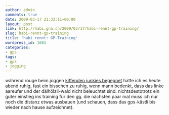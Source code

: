 ```yaml
---
author: admin
comments: true
date: 2009-03-17 21:33:11+00:00
layout: post
link: http://habi.gna.ch/2009/03/17/habi-rennt-gp-training/
slug: habi-rennt-gp-training
title: 'habi rennt: GP-Training'
wordpress_id: 1681
categories:
- gps
tags:
- gps
- jogging
---
```


während rouge beim joggen [kiffenden junkies begegnet](http://www.rouge.ch/blog/rouge-rennt-kiffen/) hatte ich es heute abend ruhig, fast ein bisschen zu ruhig, wenn mann bedenkt, dass das linke aareufer und der dälhölzli-wald nicht beleuchtet sind. nichtsdestotrotz ein guter einstieg ins training für den [gp](http://www.gpbern.ch/). die nächsten paar mal muss ich nur noch die distanz etwas ausbauen (und schauen, dass das gps-kästli bis wieder nach hause aufzeichnet).






